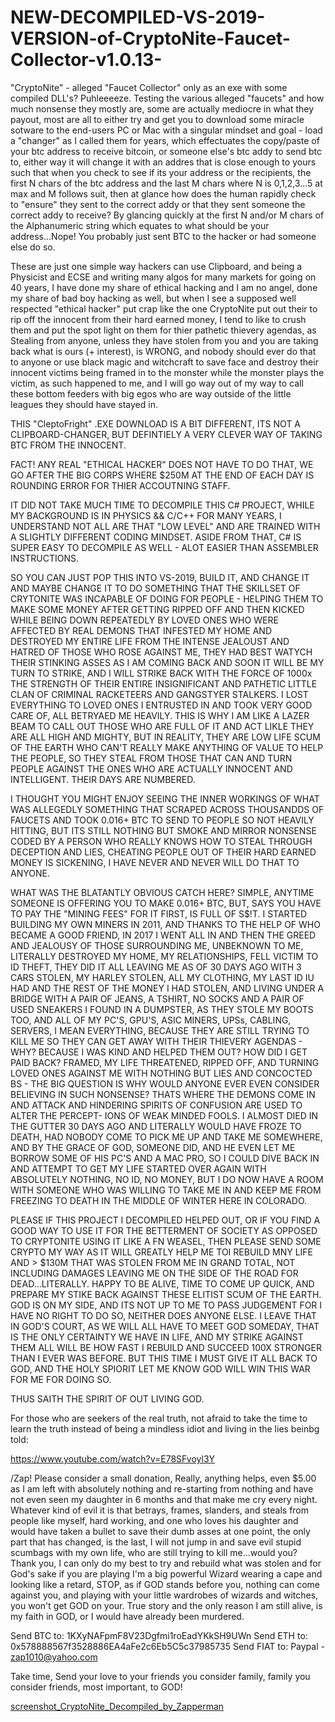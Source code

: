 # NEW-DECOMPILED-VS-2019-VERSION-of-CryptoNite-Faucet-Collector-v1.0.13-
"CryptoNite" - alleged "Faucet Collector" only as an exe with some compiled DLL's? Puhleeeeze.
Testing the various alleged "faucets" and how much nonsense they mostly are, some are actually mediocre
in what they payout, most are all to either try and get you to download some miracle sotware to the
end-users PC or Mac with a singular mindset and goal - load a "changer" as I called them for years,
which effectuates the copy/paste of your btc address to receive bitcoin, or someone else's btc addy
to send btc to, either way it will change it with an addres that is close enough to yours such that
when you check to see if its your address or the recipients, the first N chars of the btc address and
the last M chars where N is 0,1,2,3...5 at max and M follows suit, then at glance how does the human
rapidly check to "ensure" they sent to the correct addy or that they sent someone the correct addy to
receive? By glancing quickly at the first N and/or M chars of the Alphanumeric string which equates to
what should be your address...Nope! You probably just sent BTC to the hacker or had someone else do so.

These are just one simple way hackers can use Clipboard, and being a Physicist and ECSE and writing many
algos for many markets for going on 40 years, I have done my share of ethical hacking and I am no angel,
done my share of bad boy hacking as well, but when I see a supposed well respected "ethical hacker"
put crap like the one CryptoNite put out their to rip off the innocent from their hard earned money,
I tend to like to crush them and put the spot light on them for thier pathetic thievery agendas, as
Stealing from anyone, unless they have stolen from you and you are taking back what is ours (+ interest),
is WRONG, and nobody should ever do that to anyone or use black magic and witchcraft to save face and
destroy their innocent victims being framed in to the monster while the monster plays the victim, as such
happened to me, and I will go way out of my way to call these bottom feeders with big egos who are way
outside of the little leagues they should have stayed in.

THIS "CleptoFright" .EXE DOWNLOAD IS A BIT DIFFERENT, ITS NOT A CLIPBOARD-CHANGER, BUT DEFINTIELY A VERY 
CLEVER WAY OF TAKING BTC FROM THE INNOCENT.

FACT! ANY REAL "ETHICAL HACKER" DOES NOT HAVE TO DO THAT, WE GO AFTER THE BIG CORPS WHERE $250M AT THE END 
OF EACH DAY IS ROUNDING ERROR FOR THIER ACCOUTNING STAFF.

IT DID NOT TAKE MUCH TIME TO DECOMPILE THIS C# PROJECT, WHILE MY BACKGROUND IS IN PHYSICS && C/C++ FOR MANY
YEARS, I UNDERSTAND NOT ALL ARE THAT "LOW LEVEL" AND ARE TRAINED WITH A SLIGHTLY DIFFERENT CODING MINDSET. 
ASIDE FROM THAT, C# IS SUPER EASY TO DECOMPILE AS WELL - ALOT EASIER THAN ASSEMBLER INSTRUCTIONS.

SO YOU CAN JUST POP THIS INTO VS-2019, BUILD IT, AND CHANGE IT AND MAYBE CHANGE IT TO DO SOMETHING THAT THE
SKILLSET OF CRYTONITE WAS INCAPABLE OF DOING FOR PEOPLE - HELPING THEM TO MAKE SOME MONEY AFTER GETTING
RIPPED OFF AND THEN KICKED WHILE BEING DOWN REPEATEDLY BY LOVED ONES WHO WERE AFFECTED BY REAL DEMONS THAT
INFESTED MY HOME AND DESTROYED MY ENTIRE LIFE FROM THE INTENSE JEALOUST AND HATRED OF THOSE WHO ROSE AGAINST
ME, THEY HAD BEST WATYCH THEIR STINKING ASSES AS I AM COMING BACK AND SOON IT WILL BE MY TURN TO STRIKE, AND
I WILL STRIKE BACK WITH THE FORCE OF 1000x THE STRENGTH OF THEIR ENTIRE INSIGNIFICANT AND PATHETIC LITTLE
CLAN OF CRIMINAL RACKETEERS AND GANGSTYER STALKERS.  I LOST EVERYTHING TO LOVED ONES I ENTRUSTED IN AND TOOK
VERY GOOD CARE OF, ALL BETRYAED ME HEAVILY.  THIS IS WHY I AM LIKE A LAZER BEAM TO CALL OUT THOSE WHO ARE
FULL OF IT AND ACT LIKLE THEY ARE ALL HIGH AND MIGHTY, BUT IN REALITY, THEY ARE LOW LIFE SCUM OF THE EARTH
WHO CAN'T REALLY MAKE ANYTHING OF VALUE TO HELP THE PEOPLE, SO THEY STEAL FROM THOSE THAT CAN AND TURN
PEOPLE AGAINST THE ONES WHO ARE ACTUALLY INNOCENT AND INTELLIGENT.  THEIR DAYS ARE NUMBERED.

I THOUGHT YOU MIGHT ENJOY SEEING THE INNER WORKINGS OF WHAT WAS ALLEGEDLY SOMETHING THAT SCRAPED ACROSS
THOUSANDDS OF FAUCETS AND TOOK 0.016+ BTC TO SEND TO PEOPLE SO NOT HEAVILY HITTING, BUT ITS STILL NOTHING
BUT SMOKE AND MIRROR NONSENSE CODED BY A PERSON WHO REALLY KNOWS HOW TO STEAL THROUGH DECEPTION AND LIES,
CHEATING PEOPLE OUT OF THEIR HARD EARNED MONEY IS SICKENING, I HAVE NEVER AND NEVER WILL DO THAT TO ANYONE.

WHAT WAS THE BLATANTLY OBVIOUS CATCH HERE? SIMPLE, ANYTIME SOMEONE IS OFFERING YOU TO MAKE 0.016+ BTC, BUT,
SAYS YOU HAVE TO PAY THE "MINING FEES" FOR IT FIRST, IS FULL OF S$!T. I STARTED BUILDING MY OWN MINERS IN 2011,
AND THANKS TO THE HELP OF WHO BECAME A GOOD FRIEND, IN 2017 I WENT ALL IN AND THEN THE GREED AND JEALOUSY
OF THOSE SURROUNDING ME, UNBEKNOWN TO ME, LITERALLY DESTROYED MY HOME, MY RELATIONSHIPS, FELL VICTIM TO ID
THEFT, THEY DID IT ALL LEAVING ME AS OF 30 DAYS AGO WITH 3 CARS STOLEN, MY HARLEY STOLEN, ALL MY CLOTHING, MY
LAST ID IU HAD AND THE REST OF THE MONEY I HAD STOLEN, AND LIVING UNDER A BRIDGE WITH A PAIR OF JEANS, A
TSHIRT, NO SOCKS AND A PAIR OF USED SNEAKERS I FOUND IN A DUMPSTER, AS THEY STOLE MY BOOTS TOO, AND ALL OF
MY PC'S, GPU'S, ASIC MINERS, UPSs, CABLING, SERVERS, I MEAN EVERYTHING, BECAUSE THEY ARE STILL TRYING TO KILL
ME SO THEY CAN GET AWAY WITH THEIR THIEVERY AGENDAS - WHY? BECAUSE I WAS KIND AND HELPED THEM OUT? HOW DID
I GET PAID BACK? FRAMED, MY LIFE THREATENED, RIPPED OFF, AND TURNING LOVED ONES AGAINST ME WITH NOTHING BUT
LIES AND CONCOCTED BS - THE BIG QUESTION IS WHY WOULD ANYONE EVER EVEN CONSIDER BELIEVING IN SUCH NONSENSE?
THATS WHERE THE DEMONS COME IN AND ATTACK AND HINDERING SPIRITS OF CONFUSION ARE USED TO ALTER THE PERCEPT-
IONS OF WEAK MINDED FOOLS.  I ALMOST DIED IN THE GUTTER 30 DAYS AGO AND LITERALLY WOULD HAVE FROZE TO DEATH,
HAD NOBODY COME TO PICK ME UP AND TAKE ME SOMEWHERE, AND BY THE GRACE OF GOD, SOMEONE DID, AND HE EVEN LET ME
BORROW SOME OF HIS PC'S AND A MAC PRO, SO I COULD DIVE BACK IN AND ATTEMPT TO GET MY LIFE STARTED OVER AGAIN
WITH ABSOLUTELY NOTHING, NO ID, NO MONEY, BUT I DO NOW HAVE A ROOM WITH SOMEONE WHO WAS WILLING TO TAKE ME IN
AND KEEP ME FROM FREEZING TO DEATH IN THE MIDDLE OF WINTER HERE IN COLORADO.

PLEASE IF THIS PROJECT I DECOMPILED HELPED OUT, OR IF YOU FIND A GOOD WAY TO USE IT FOR THE BETTERMENT OF
SOCIETY AS OPPOSED TO CRYPTONITE USING IT LIKE A FN WEASEL, THEN PLEASE SEND SOME CRYPTO MY WAY AS IT WILL
GREATLY HELP ME TOI REBUILD MNY LIFE AND > $130M THAT WAS STOLEN FROM ME IN GRAND TOTAL, NOT INCLUDING
DAMAGES LEAVING ME ON THE SIDE OF THE ROAD FOR DEAD...LITERALLY.  HAPPY TO BE ALIVE, TIME TO COME UP QUICK,
AND PREPARE MY STIKE BACK AGAINST THESE ELITIST SCUM OF THE EARTH.  GOD IS ON MY SIDE, AND ITS NOT UP TO
ME TO PASS JUDGEMENT FOR I HAVE NO RIGHT TO DO SO, NEITHER DOES ANYONE ELSE.  I LEAVE THAT IN GOD'S COURT,
AS WE WILL ALL HAVE TO MEET GOD SOMEDAY, THAT IS THE ONLY CERTAINTY WE HAVE IN LIFE, AND MY STRIKE AGAINST
THEM ALL WILL BE HOW FAST I REBUILD AND SUCCEED 100X STRONGER THAN I EVER WAS BEFORE. BUT THIS TIME I MUST
GIVE IT ALL BACK TO GOD, AND THE HOLY SPIORIT LET ME KNOW GOD WILL WIN THIS WAR FOR ME FOR DOING SO.

THUS SAITH THE SPIRIT OF OUT LIVING GOD.

For those who are seekers of the real truth, not afraid to take the time to learn the truth instead of being
a mindless idiot and living in the lies beinbg told:

https://www.youtube.com/watch?v=E78SFvoyl3Y

/Zap!
Please consider a small donation, Really, anything helps, even $5.00 as I am left with absolutely nothing and 
re-starting from nothing and have not even seen my daughter in 6 months and that make me cry every night. 
Whatever kind of evil it is that betrays, frames, slanders, and steals from people like myself, hard working,
and one who loves his daughter and would have taken a bullet to save their dumb asses at one point, the only 
part that has changed, is the last, I will not jump in and save evil stupid scumbags with my own life, 
who are still trying to kill me...would you?
Thank you, I can only do my best to try and rebuild what was stolen and for God's sake if you are playing I'm
a big powerful Wizard wearing a cape and looking like a retard, STOP, as if GOD stands before you, nothing can
come against you, and playing with your little wardrobes of wizards and witches, you won't get GOD on your.
True story and the only reason I am still alive, is my faith in GOD, or I would have already been murdered.

Send BTC to: 1KXyNAFpmF8V23Dgfmi1roEadYKkSH9UWn
Send ETH to: 0x578888567f3528886EA4aFe2c6Eb5C5c37985735
Send FIAT to: Paypal - zap1010@yahoo.com

Take time, Send your love to your friends you consider family, family you consider friends, most important, to GOD!

[screenshot_CryptoNite_Decompiled_by_Zapperman](https://user-images.githubusercontent.com/24986102/159795953-69faad31-108c-445f-b91a-b5df696292ec.png)

